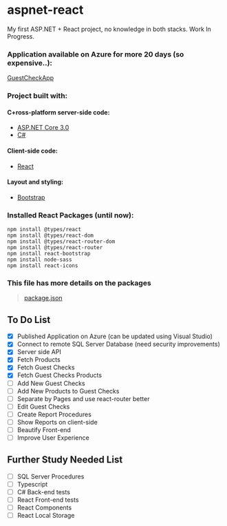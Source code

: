 # aspnet-react

My first ASP.NET + React project, no knowledge in both stacks. Work In Progress.

### Application available on Azure for more 20 days (so expensive..):
[GuestCheckApp](https://guestcheckappkenji.azurewebsites.net)


### Project built with:

#### C+ross-platform server-side code:
* [ASP.NET Core 3.0](https://get.asp.net/)
* [C#](https://msdn.microsoft.com/en-us/library/67ef8sbd.aspx)

#### Client-side code:
* [React](https://facebook.github.io/react/)

#### Layout and styling:
* [Bootstrap](http://getbootstrap.com/)

### Installed React Packages (until now):
```
npm install @types/react 
npm install @types/react-dom
npm install @types/react-router-dom
npm install @types/react-router
npm install react-bootstrap 
npm install node-sass
npm install react-icons
```

### This file has more details on the packages
> [package.json](https://github.com/KenjiHasegawa/aspnet-react/blob/master/GuestCheckApp/ClientApp/package.json)

## To Do List
- [x] Published Application on Azure (can be updated using Visual Studio)
- [x] Connect to remote SQL Server Database (need security improvements)
- [x] Server side API
- [x] Fetch Products
- [x] Fetch Guest Checks
- [x] Fetch Guest Checks Products
- [ ] Add New Guest Checks
- [ ] Add New Products to Guest Checks
- [ ] Separate by Pages and use react-router better
- [ ] Edit Guest Checks
- [ ] Create Report Procedures
- [ ] Show Reports on client-side
- [ ] Beautify Front-end
- [ ] Improve User Experience

## Further Study Needed List
- [ ] SQL Server Procedures
- [ ] Typescript
- [ ] C# Back-end tests
- [ ] React Front-end tests
- [ ] React Components
- [ ] React Local Storage
